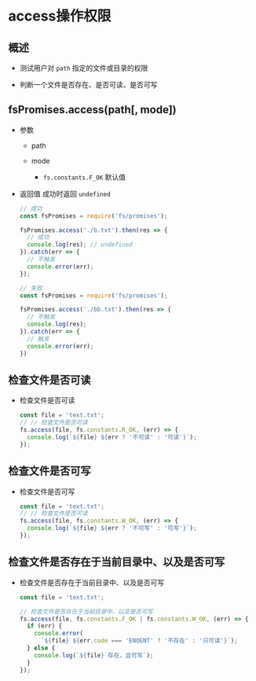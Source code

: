 # access操作权限

## 概述

+ 测试用户对 `path` 指定的文件或目录的权限

+ 判断一个文件是否存在、是否可读、是否可写

## fsPromises.access(path[, mode])

+ 参数

  + path

  + mode

    + `fs.constants.F_OK` 默认值

+ 返回值 成功时返回 `undefined`

    ```js
    // 成功
    const fsPromises = require('fs/promises');

    fsPromises.access('./b.txt').then(res => {
      // 成功
      console.log(res); // undefined
    }).catch(err => {
      // 不触发
      console.error(err);
    });
    ```

    ```js
    // 失败
    const fsPromises = require('fs/promises');

    fsPromises.access('./bb.txt').then(res => {
      // 不触发
      console.log(res);
    }).catch(err => {
      // 触发
      console.error(err);
    })
    ```

## 检查文件是否可读

+ 检查文件是否可读

    ```js
    const file = 'text.txt';
    // // 检查文件是否可读
    fs.access(file, fs.constants.R_OK, (err) => {
      console.log(`${file} ${err ? '不可读' : '可读'}`);
    });
    ```

## 检查文件是否可写

+ 检查文件是否可写

    ```js
    const file = 'text.txt';
    // // 检查文件是否可读
    fs.access(file, fs.constants.W_OK, (err) => {
      console.log(`${file} ${err ? '不可写' : '可写'}`);
    });
    ```

## 检查文件是否存在于当前目录中、以及是否可写

+ 检查文件是否存在于当前目录中、以及是否可写

    ```js
    const file = 'text.txt';

    // 检查文件是否存在于当前目录中、以及是否可写
    fs.access(file, fs.constants.F_OK | fs.constants.W_OK, (err) => {
      if (err) {
        console.error(
          `${file} ${err.code === 'ENOENT' ? '不存在' : '只可读'}`);
      } else {
        console.log(`${file} 存在，且可写`);
      }
    });
    ```
